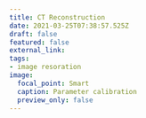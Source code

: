 ```yaml
---
title: CT Reconstruction
date: 2021-03-25T07:38:57.525Z
draft: false
featured: false
external_link:
tags:
- image resoration
image:
  focal_point: Smart
  caption: Parameter calibration
  preview_only: false
---
```

